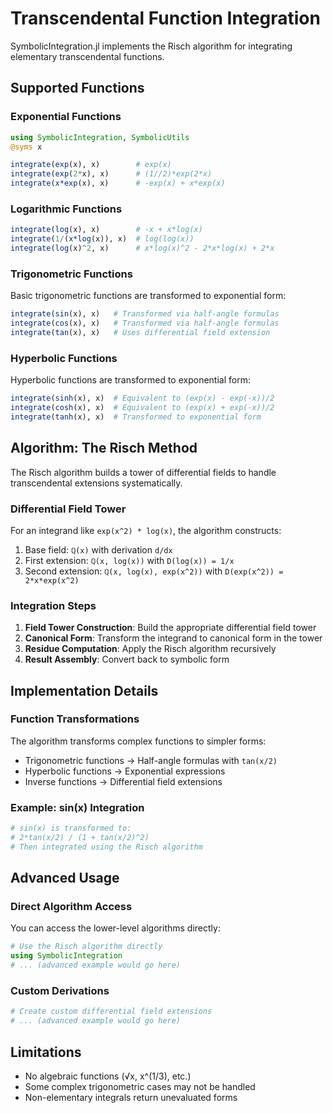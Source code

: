 # Transcendental Function Integration

SymbolicIntegration.jl implements the Risch algorithm for integrating elementary transcendental functions.

## Supported Functions

### Exponential Functions

```julia
using SymbolicIntegration, SymbolicUtils
@syms x

integrate(exp(x), x)        # exp(x)
integrate(exp(2*x), x)      # (1//2)*exp(2*x)
integrate(x*exp(x), x)      # -exp(x) + x*exp(x)
```

### Logarithmic Functions

```julia
integrate(log(x), x)        # -x + x*log(x)
integrate(1/(x*log(x)), x)  # log(log(x))
integrate(log(x)^2, x)      # x*log(x)^2 - 2*x*log(x) + 2*x
```

### Trigonometric Functions

Basic trigonometric functions are transformed to exponential form:

```julia
integrate(sin(x), x)   # Transformed via half-angle formulas
integrate(cos(x), x)   # Transformed via half-angle formulas  
integrate(tan(x), x)   # Uses differential field extension
```

### Hyperbolic Functions

Hyperbolic functions are transformed to exponential form:

```julia
integrate(sinh(x), x)  # Equivalent to (exp(x) - exp(-x))/2
integrate(cosh(x), x)  # Equivalent to (exp(x) + exp(-x))/2
integrate(tanh(x), x)  # Transformed to exponential form
```

## Algorithm: The Risch Method

The Risch algorithm builds a tower of differential fields to handle transcendental extensions systematically.

### Differential Field Tower

For an integrand like `exp(x^2) * log(x)`, the algorithm constructs:

1. Base field: `ℚ(x)` with derivation `d/dx`
2. First extension: `ℚ(x, log(x))` with `D(log(x)) = 1/x`
3. Second extension: `ℚ(x, log(x), exp(x^2))` with `D(exp(x^2)) = 2*x*exp(x^2)`

### Integration Steps

1. **Field Tower Construction**: Build the appropriate differential field tower
2. **Canonical Form**: Transform the integrand to canonical form in the tower
3. **Residue Computation**: Apply the Risch algorithm recursively
4. **Result Assembly**: Convert back to symbolic form

## Implementation Details

### Function Transformations

The algorithm transforms complex functions to simpler forms:

- Trigonometric functions → Half-angle formulas with `tan(x/2)`
- Hyperbolic functions → Exponential expressions
- Inverse functions → Differential field extensions

### Example: sin(x) Integration

```julia
# sin(x) is transformed to:
# 2*tan(x/2) / (1 + tan(x/2)^2)
# Then integrated using the Risch algorithm
```

## Advanced Usage

### Direct Algorithm Access

You can access the lower-level algorithms directly:

```julia
# Use the Risch algorithm directly
using SymbolicIntegration
# ... (advanced example would go here)
```

### Custom Derivations

```julia
# Create custom differential field extensions
# ... (advanced example would go here)  
```

## Limitations

- No algebraic functions (√x, x^(1/3), etc.)
- Some complex trigonometric cases may not be handled
- Non-elementary integrals return unevaluated forms